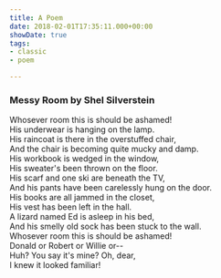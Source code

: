 ```yaml
---
title: A Poem
date: 2018-02-01T17:35:11.000+00:00
showDate: true
tags:
- classic
- poem

---
```

### **Messy Room** by Shel Silverstein

Whosever room this is should be ashamed!  
His underwear is hanging on the lamp.  
His raincoat is there in the overstuffed chair,  
And the chair is becoming quite mucky and damp.  
His workbook is wedged in the window,  
His sweater's been thrown on the floor.  
His scarf and one ski are beneath the TV,  
And his pants have been carelessly hung on the door.  
His books are all jammed in the closet,  
His vest has been left in the hall.  
A lizard named Ed is asleep in his bed,  
And his smelly old sock has been stuck to the wall.  
Whosever room this is should be ashamed!  
Donald or Robert or Willie or--  
Huh? You say it's mine? Oh, dear,  
I knew it looked familiar!